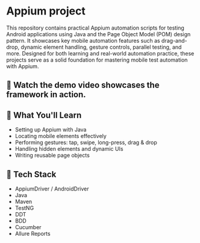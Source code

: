 # Appium project
This repository contains practical Appium automation scripts for testing Android applications using Java and the Page Object Model (POM) design pattern. It showcases key mobile automation features such as drag-and-drop, dynamic element handling, gesture controls, parallel testing, and more. Designed for both learning and real-world automation practice, these projects serve as a solid foundation for mastering mobile test automation with Appium.

## 🎥 Watch the demo video showcases the framework in action.

## 🚀 What You'll Learn
- Setting up Appium with Java
- Locating mobile elements effectively
- Performing gestures: tap, swipe, long-press, drag & drop
- Handling hidden elements and dynamic UIs
- Writing reusable page objects

## 🧰 Tech Stack
- AppiumDriver / AndroidDriver
- Java
- Maven
- TestNG
- DDT
- BDD
- Cucumber
- Allure Reports
